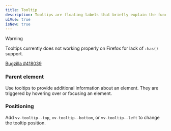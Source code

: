 ```yaml
---
title: Tooltip
description: Tooltips are floating labels that briefly explain the function of a user interface element.
uiVue: true
isNew: true
---
```


<div class="vv-alert vv-alert--callout vv-alert--warning mb-lg">
    <div class="vv-alert__title">Warning</div>
    <div class="vv-alert__content">
        <p>
            Tooltips currently does not working properly on Firefox for lack of <code>:has()</code> support.
        </p>
        <a href="https://bugzilla.mozilla.org/show_bug.cgi?id=418039" target="_blank" rel="noopener noreferrer" class="vv-button vv-button--action">
            <iconify-icon icon="akar-icons:bug" class="text-middle"></iconify-icon>
            Bugzilla <span class="vv-badge vv-badge--sm vv-badge--warning">#418039</span>
        </a>
    </div>
</div>

### Parent element
Use tooltips to provide additional information about an element. They are triggered by hovering over or focusing an element.

<code-editor resource-folder="tooltip" resource-name="elements" class="mb-lg"></code-editor>

### Positioning
Add `vv-tooltip--top`, `vv-tooltip--bottom`, or `vv-tooltip--left` to change the tooltip position.

<code-editor resource-folder="tooltip" resource-name="position" class="mb-lg"></code-editor>